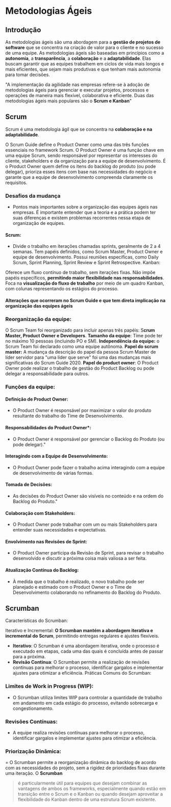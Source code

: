 # Metodologias Ágeis

## Introdução

As metodologias ágeis são uma abordagem para a **gestão de projetos de software** que se concentra na criação de valor para o cliente e no sucesso de uma equipe.
As metodologias ágeis são baseadas em princípios como a **autonomia**, a **transparência**, a **colaboração** e a **adaptabilidade**. Elas buscam garantir que as equipes trabalhem em ciclos de vida mais longos e mais eficientes, que sejam mais produtivas e que tenham mais autonomia para tomar decisões.

"A implementação da agilidade nas empresas refere-se à adoção de metodologias ágeis para gerenciar e executar projetos, processos e operações de maneira mais flexível, colaborativa e eficiente. Duas das metodologias ágeis mais populares são o **Scrum e Kanban**"
## Scrum

Scrum é uma metodologia ágil que se concentra na **colaboração e na adaptabilidade**.

O Scrum Guide define o Product Owner como uma das três funções essenciais no framework Scrum. O Product Owner é uma função chave em uma equipe Scrum, sendo responsável por representar os interesses do cliente, stakeholders e da organização para a equipe de desenvolvimento. É o Product Owner quem define os itens do backlog do produto (ou pode delegar), prioriza esses itens com base nas necessidades do negócio e garante que a equipe de desenvolvimento compreenda claramente os requisitos.

### Desafios da mudança

- Pontos mais importantes sobre a organização das equipes ágeis nas empresas.
É importante entender que a teoria e a prática podem ter suas diferenças e existem problemas recorrentes nessa etapa de organização de equipes.

#### Scrum:

- Divide o trabalho em iterações chamadas sprints, geralmente de 2 a 4 semanas.
Tem papéis definidos, como Scrum Master, Product Owner e equipe de desenvolvimento.
Possui reuniões específicas, como Daily Scrum, Sprint Planning, Sprint Review e Sprint Retrospective.
Kanban:

Oferece um fluxo contínuo de trabalho, sem iterações fixas.
Não impõe papéis específicos, **permitindo maior flexibilidade nas responsabilidades**.
Foca na **visualização do fluxo de trabalho** por meio de um quadro Kanban, com colunas representando os estágios do processo.

#### Alterações que ocorreram no Scrum Guide e que tem direta implicação na organização das equipes ágeis

### Reorganização da equipe:
 O Scrum Team foi reorganizado para incluir apenas três papéis: S**crum Master, Product Owner e Developers**.
**Tamanho da equipe**: Time pode ter no máximo 10 pessoas (incluindo PO e SM).
**Independência da equipe:** o Scrum Team foi declarado como uma equipe autônoma.
**Papel do scrum master:** A mudança da descrição do papel da pessoa Scrum Master de líder servidor para "uma líder que serve" foi uma das mudanças mais significativas do Scrum Guide 2020.
**Papel do product owner**: O Product Owner pode realizar o trabalho de gestão do Product Backlog ou pode delegar a responsabilidade para outros.

### Funções da equipe:

#### Definição de **Product Owner**: 
- O Product Owner é responsável por maximizar o valor do produto resultante do trabalho do Time de Desenvolvimento.
#### Responsabilidades do Product Owner*: 
- O Product Owner é responsável por gerenciar o Backlog do Produto (ou pode delegar)."
#### Interagindo com a Equipe de Desenvolvimento:
- O Product Owner pode fazer o trabalho acima interagindo com a equipe de desenvolvimento de várias formas.
#### Tomada de Decisões: 
- As decisões do Product Owner são visíveis no conteúdo e na ordem do Backlog do Produto."
#### Colaboração com Stakeholders:
- O Product Owner pode trabalhar com um ou mais Stakeholders para entender suas necessidades e expectativas.
#### Envolvimento nas Revisões de Sprint: 
- O Product Owner participa da Revisão de Sprint, para revisar o trabalho desenvolvido e discutir a próxima coisa mais valiosa a ser feita.
#### Atualização Contínua do Backlog: 
- À medida que o trabalho é realizado, o novo trabalho pode ser planejado e estimado com o Product Owner e o Time de Desenvolvimento colaborando no refinamento do Backlog do Produto.

## Scrumban

Características do Scrumban:

Iterativo e Incremental: **O Scrumban mantém a abordagem iterativa e incremental do Scrum**, permitindo entregas regulares e ajustes flexíveis.
- **Iterativo**: O Scrumban é uma abordagem iterativa, onde o processo é executado em etapas, cada uma das quais é concluída antes de passar para a próxima.
- **Revisão Contínua**: O Scrumban permite a realização de revisões contínuas para melhorar o processo, identificar gargalos e implementar ajustes para otimizar a eficiência.
Práticas Comuns do Scrumban:

### Limites de Work in Progress (WIP): 
- O Scrumban utiliza limites WIP para controlar a quantidade de trabalho em andamento em cada estágio do processo, evitando sobrecarga e congestionamento.
### Revisões Contínuas: 
- A equipe realiza revisões contínuas para melhorar o processo, identificar gargalos e implementar ajustes para otimizar a eficiência.
### Priorização Dinâmica: 
= O Scrumban permite a reorganização dinâmica do backlog de acordo com as necessidades do projeto, sem a rigidez de prioridades fixas durante uma iteração.
O **Scrumban** 
>  é particularmente útil para equipes que desejam combinar as vantagens de ambos os frameworks, especialmente quando estão em transição entre o Scrum e o Kanban ou quando desejam aproveitar a flexibilidade do Kanban dentro de uma estrutura Scrum existente.
